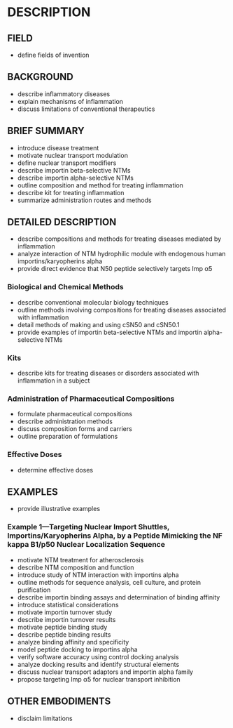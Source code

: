 # DESCRIPTION

## FIELD

- define fields of invention

## BACKGROUND

- describe inflammatory diseases
- explain mechanisms of inflammation
- discuss limitations of conventional therapeutics

## BRIEF SUMMARY

- introduce disease treatment
- motivate nuclear transport modulation
- define nuclear transport modifiers
- describe importin beta-selective NTMs
- describe importin alpha-selective NTMs
- outline composition and method for treating inflammation
- describe kit for treating inflammation
- summarize administration routes and methods

## DETAILED DESCRIPTION

- describe compositions and methods for treating diseases mediated by inflammation
- analyze interaction of NTM hydrophilic module with endogenous human importins/karyopherins alpha
- provide direct evidence that N50 peptide selectively targets Imp α5

### Biological and Chemical Methods

- describe conventional molecular biology techniques
- outline methods involving compositions for treating diseases associated with inflammation
- detail methods of making and using cSN50 and cSN50.1
- provide examples of importin beta-selective NTMs and importin alpha-selective NTMs

### Kits

- describe kits for treating diseases or disorders associated with inflammation in a subject

### Administration of Pharmaceutical Compositions

- formulate pharmaceutical compositions
- describe administration methods
- discuss composition forms and carriers
- outline preparation of formulations

### Effective Doses

- determine effective doses

## EXAMPLES

- provide illustrative examples

### Example 1—Targeting Nuclear Import Shuttles, Importins/Karyopherins Alpha, by a Peptide Mimicking the NF kappa B1/p50 Nuclear Localization Sequence

- motivate NTM treatment for atherosclerosis
- describe NTM composition and function
- introduce study of NTM interaction with importins alpha
- outline methods for sequence analysis, cell culture, and protein purification
- describe importin binding assays and determination of binding affinity
- introduce statistical considerations
- motivate importin turnover study
- describe importin turnover results
- motivate peptide binding study
- describe peptide binding results
- analyze binding affinity and specificity
- model peptide docking to importins alpha
- verify software accuracy using control docking analysis
- analyze docking results and identify structural elements
- discuss nuclear transport adaptors and importin alpha family
- propose targeting Imp α5 for nuclear transport inhibition

## OTHER EMBODIMENTS

- disclaim limitations

